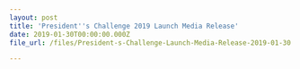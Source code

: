 ```yaml
---
layout: post
title: 'President''s Challenge 2019 Launch Media Release'
date: 2019-01-30T00:00:00.000Z
file_url: /files/President-s-Challenge-Launch-Media-Release-2019-01-30.pdf

---
```


